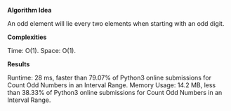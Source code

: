 **Algorithm Idea**

An odd element will lie every
two elements when starting 
with an odd digit. 

**Complexities**

Time: O(1).
Space: O(1).

**Results**

Runtime: 28 ms, faster than 79.07% of Python3 online submissions for Count Odd Numbers in an Interval Range.
Memory Usage: 14.2 MB, less than 38.33% of Python3 online submissions for Count Odd Numbers in an Interval Range.
